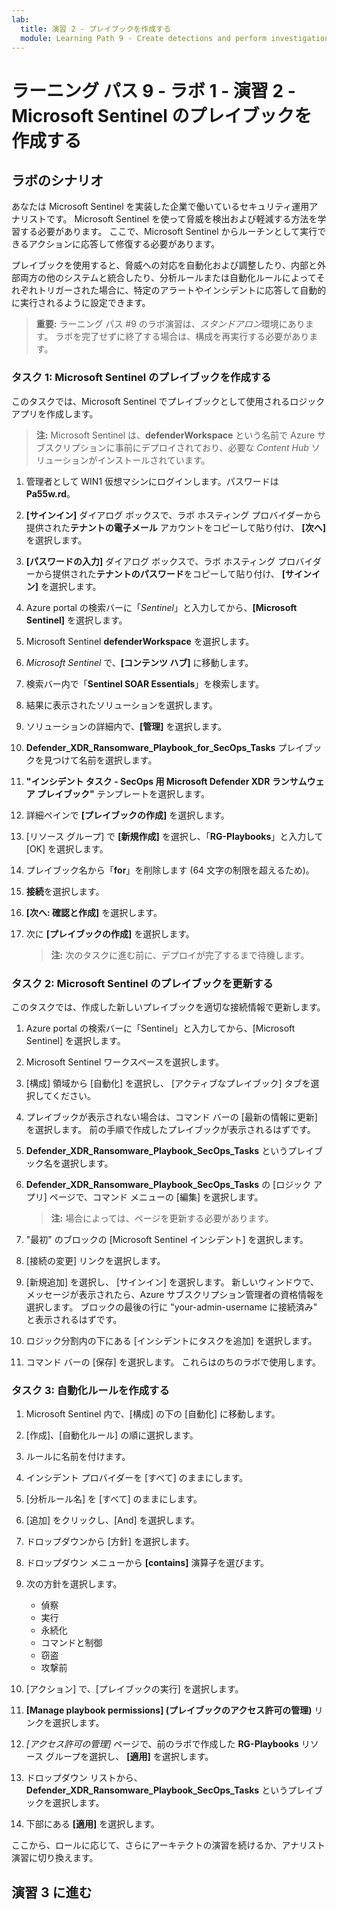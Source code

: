```yaml
---
lab:
  title: 演習 2 - プレイブックを作成する
  module: Learning Path 9 - Create detections and perform investigations using Microsoft Sentinel
---
```


# ラーニング パス 9 - ラボ 1 - 演習 2 - Microsoft Sentinel のプレイブックを作成する

## ラボのシナリオ

あなたは Microsoft Sentinel を実装した企業で働いているセキュリティ運用アナリストです。 Microsoft Sentinel を使って脅威を検出および軽減する方法を学習する必要があります。 ここで、Microsoft Sentinel からルーチンとして実行できるアクションに応答して修復する必要があります。

プレイブックを使用すると、脅威への対応を自動化および調整したり、内部と外部両方の他のシステムと統合したり、分析ルールまたは自動化ルールによってそれぞれトリガーされた場合に、特定のアラートやインシデントに応答して自動的に実行されるように設定できます。

>**重要:** ラーニング パス #9 のラボ演習は、*スタンドアロン*環境にあります。 ラボを完了せずに終了する場合は、構成を再実行する必要があります。

### タスク 1: Microsoft Sentinel のプレイブックを作成する

このタスクでは、Microsoft Sentinel でプレイブックとして使用されるロジック アプリを作成します。

>**注:** Microsoft Sentinel は、**defenderWorkspace** という名前で Azure サブスクリプションに事前にデプロイされており、必要な *Content Hub* ソリューションがインストールされています。

1. 管理者として WIN1 仮想マシンにログインします。パスワードは**Pa55w.rd**。  

1. **[サインイン]** ダイアログ ボックスで、ラボ ホスティング プロバイダーから提供された**テナントの電子メール** アカウントをコピーして貼り付け、 **[次へ]** を選択します。

1. **[パスワードの入力]** ダイアログ ボックスで、ラボ ホスティング プロバイダーから提供された**テナントのパスワード**をコピーして貼り付け、 **[サインイン]** を選択します。

1. Azure portal の検索バーに「*Sentinel*」と入力してから、**[Microsoft Sentinel]** を選択します。

1. Microsoft Sentinel **defenderWorkspace** を選択します。

1. *Microsoft Sentinel* で、**[コンテンツ ハブ]** に移動します。

1. 検索バー内で「**Sentinel SOAR Essentials**」を検索します。

1. 結果に表示されたソリューションを選択します。

1. ソリューションの詳細内で、**[管理]** を選択します。

1. **Defender_XDR_Ransomware_Playbook_for_SecOps_Tasks** プレイブックを見つけて名前を選択します。

1. **"インシデント タスク - SecOps 用 Microsoft Defender XDR ランサムウェア プレイブック"** テンプレートを選択します。

1. 詳細ペインで **[プレイブックの作成]** を選択します。

1. [リソース グループ] で **[新規作成]** を選択し、「**RG-Playbooks**」と入力して [OK] を選択します。

1. プレイブック名から「**for**」を削除します (64 文字の制限を超えるため)。

1. **接続**を選択します。

1. **[次へ: 確認と作成]** を選択します。

1. 次に **[プレイブックの作成]** を選択します。

    >**注:**  次のタスクに進む前に、デプロイが完了するまで待機します。

### タスク 2: Microsoft Sentinel のプレイブックを更新する

このタスクでは、作成した新しいプレイブックを適切な接続情報で更新します。

1. Azure portal の検索バーに「Sentinel」と入力してから、[Microsoft Sentinel] を選択します。

1. Microsoft Sentinel ワークスペースを選択します。

1. [構成] 領域から [自動化] を選択し、 [アクティブなプレイブック] タブを選択してください。

1. プレイブックが表示されない場合は、コマンド バーの [最新の情報に更新] を選択します。 前の手順で作成したプレイブックが表示されるはずです。

1. **Defender_XDR_Ransomware_Playbook_SecOps_Tasks** というプレイブック名を選択します。

1. **Defender_XDR_Ransomware_Playbook_SecOps_Tasks** の [ロジック アプリ] ページで、コマンド メニューの [編集] を選択します。

    >**注:** 場合によっては、ページを更新する必要があります。

1. "最初" のブロックの [Microsoft Sentinel インシデント] を選択します。

1. [接続の変更] リンクを選択します。

1. [新規追加] を選択し、 [サインイン] を選択します。 新しいウィンドウで、メッセージが表示されたら、Azure サブスクリプション管理者の資格情報を選択します。 ブロックの最後の行に "your-admin-username に接続済み" と表示されるはずです。

1. ロジック分割内の下にある [インシデントにタスクを追加] を選択します。

1. コマンド バーの [保存] を選択します。 これらはのちのラボで使用します。

### タスク 3: 自動化ルールを作成する

1. Microsoft Sentinel 内で、[構成] の下の [自動化] に移動します。

1. [作成]、[自動化ルール] の順に選択します。

1. ルールに名前を付けます。

1. インシデント プロバイダーを [すべて] のままにします。

1. [分析ルール名] を [すべて] のままにします。

1. [追加] をクリックし、[And] を選択します。

1. ドロップダウンから [方針] を選択します。

1. ドロップダウン メニューから **[contains]** 演算子を選びます。

1. 次の方針を選択します。
    - 偵察
    - 実行
    - 永続化
    - コマンドと制御
    - 窃盗
    - 攻撃前

1. [アクション] で、[プレイブックの実行] を選択します。

1. **[Manage playbook permissions] (プレイブックのアクセス許可の管理)** リンクを選択します。

1. *[アクセス許可の管理]* ページで、前のラボで作成した **RG-Playbooks** リソース グループを選択し、 **[適用]** を選択します。

1. ドロップダウン リストから、**Defender_XDR_Ransomware_Playbook_SecOps_Tasks** というプレイブックを選択します。

1. 下部にある **[適用]** を選択します。

ここから、ロールに応じて、さらにアーキテクトの演習を続けるか、アナリスト演習に切り換えます。

## 演習 3 に進む

